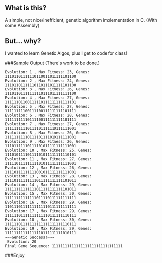 ## What is this?
A simple, not nice/inefficient, genetic algorithm implementation in C. (With some Assembly)

## But... why?
I wanted to learn Genetic Algos, plus I get to code for class!

###Sample Output (There's work to be done.)

```
Evolution: 1 , Max Fitness: 23, Genes: 
11101101111110110011011111101100
Evolution: 2 , Max Fitness: 24, Genes: 
11101101111110110111011111101100
Evolution: 3 , Max Fitness: 26, Genes: 
11101101111111110111011111111100
Evolution: 4 , Max Fitness: 27, Genes: 
11111101100111110111111111111101
Evolution: 5 , Max Fitness: 27, Genes: 
11111111100111100111111111101111
Evolution: 6 , Max Fitness: 28, Genes: 
11111111110111100111111111101111
Evolution: 7 , Max Fitness: 27, Genes: 
11111111110111101111110111111001
Evolution: 8 , Max Fitness: 26, Genes: 
11111111110111101111010111111001
Evolution: 9 , Max Fitness: 26, Genes: 
11101111110111101011111111111001
Evolution: 10 , Max Fitness: 25, Genes: 
11101011110111101011111111110101
Evolution: 11 , Max Fitness: 27, Genes: 
11111011111111101011111111111001
Evolution: 12 , Max Fitness: 26, Genes: 
11110111111111001011111111111001
Evolution: 13 , Max Fitness: 28, Genes: 
11110111111111011111111111101011
Evolution: 14 , Max Fitness: 29, Genes: 
11111111111111011111111111101011
Evolution: 15 , Max Fitness: 30, Genes: 
11111111111111011110111111111111
Evolution: 16 , Max Fitness: 29, Genes: 
11011101111111111110111111111111
Evolution: 17 , Max Fitness: 29, Genes: 
11111101111111111110111111110111
Evolution: 18 , Max Fitness: 30, Genes: 
11111101111111111111111111110111
Evolution: 19 , Max Fitness: 29, Genes: 
11111111111111110111111111010111
~~~Genetic Success!~~~
 Evolution: 20 
Final Gene Sequence: 11111111111111111111111111111111
```

###Enjoy

